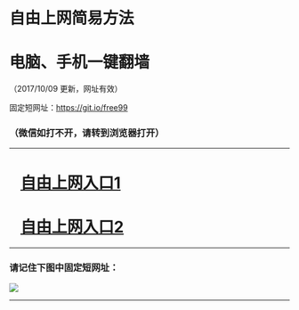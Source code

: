 ﻿# 自由上网简易方法

# 电脑、手机一键翻墙

（2017/10/09 更新，网址有效）

固定短网址：https://git.io/free99

### （微信如打不开，请转到浏览器打开）


***





# &nbsp;&nbsp; <a href="http://ft312536738.fwq-tz-1001.info/fwqtz01.html?t=10090011257 " target="_blank">自由上网入口1</a>
# &nbsp;&nbsp; <a href="http://ft254557256.fwq-tz-1002.info/fwqtz02.html?t=100900123671 " target="_blank">自由上网入口2</a>
***

### 请记住下图中固定短网址：

<img src="https://s3-us-west-2.amazonaws.com/fwq-1001/yjfq-20170905okok.png" /> 


***


